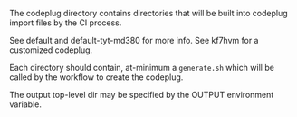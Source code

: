 The codeplug directory contains directories that will be built into
codeplug import files by the CI process.

See default and default-tyt-md380 for more info. See kf7hvm for a customized codeplug.

Each directory should contain, at-minimum a `generate.sh` which will be called
by the workflow to create the codeplug.

The output top-level dir may be specified by the OUTPUT environment variable.
